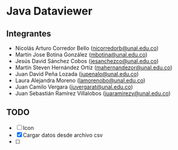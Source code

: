 # Java Dataviewer

## Integrantes

- Nicolás Arturo Corredor Bello (nicorredorb@unal.edu.co)
- Martin Jose Botina González (mbotina@unal.edu.co)
- Jesús David Sánchez Cobos (jesanchezco@unal.edu.co)
- Martín Steven Hernández Ortiz (mahernandezor@unal.edu.co) 
- Juan David Peña Lozada (jupenalo@unal.edu.co)
- Laura Alejandra Moreno (lamorenobo@unal.edu.co)
- Juan Camilo Vergara (juvergarat@unal.edu.co)
- Juan Sebastián Ramírez Villalobos (juaramirezv@unal.edu.co)

## TODO
- [ ] Icon
- [x] Cargar datos desde archivo csv
- [ ] 
